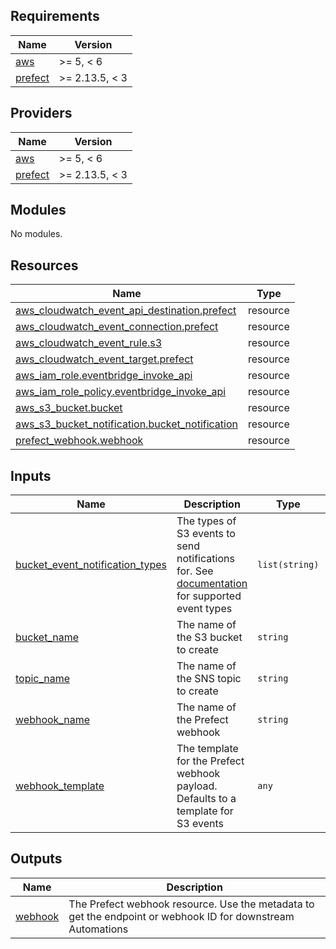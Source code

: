 <!-- BEGIN_TF_DOCS -->
## Requirements

| Name | Version |
|------|---------|
| <a name="requirement_aws"></a> [aws](#requirement\_aws) | >= 5, < 6 |
| <a name="requirement_prefect"></a> [prefect](#requirement\_prefect) | >= 2.13.5, < 3 |

## Providers

| Name | Version |
|------|---------|
| <a name="provider_aws"></a> [aws](#provider\_aws) | >= 5, < 6 |
| <a name="provider_prefect"></a> [prefect](#provider\_prefect) | >= 2.13.5, < 3 |

## Modules

No modules.

## Resources

| Name | Type |
|------|------|
| [aws_cloudwatch_event_api_destination.prefect](https://registry.terraform.io/providers/hashicorp/aws/latest/docs/resources/cloudwatch_event_api_destination) | resource |
| [aws_cloudwatch_event_connection.prefect](https://registry.terraform.io/providers/hashicorp/aws/latest/docs/resources/cloudwatch_event_connection) | resource |
| [aws_cloudwatch_event_rule.s3](https://registry.terraform.io/providers/hashicorp/aws/latest/docs/resources/cloudwatch_event_rule) | resource |
| [aws_cloudwatch_event_target.prefect](https://registry.terraform.io/providers/hashicorp/aws/latest/docs/resources/cloudwatch_event_target) | resource |
| [aws_iam_role.eventbridge_invoke_api](https://registry.terraform.io/providers/hashicorp/aws/latest/docs/resources/iam_role) | resource |
| [aws_iam_role_policy.eventbridge_invoke_api](https://registry.terraform.io/providers/hashicorp/aws/latest/docs/resources/iam_role_policy) | resource |
| [aws_s3_bucket.bucket](https://registry.terraform.io/providers/hashicorp/aws/latest/docs/resources/s3_bucket) | resource |
| [aws_s3_bucket_notification.bucket_notification](https://registry.terraform.io/providers/hashicorp/aws/latest/docs/resources/s3_bucket_notification) | resource |
| [prefect_webhook.webhook](https://registry.terraform.io/providers/prefecthq/prefect/latest/docs/resources/webhook) | resource |

## Inputs

| Name | Description | Type | Default | Required |
|------|-------------|------|---------|:--------:|
| <a name="input_bucket_event_notification_types"></a> [bucket\_event\_notification\_types](#input\_bucket\_event\_notification\_types) | The types of S3 events to send notifications for. See [documentation](https://docs.aws.amazon.com/AmazonS3/latest/userguide/EventBridge.html) for supported event types | `list(string)` | <pre>[<br/>  "Object Created",<br/>  "Object Deleted"<br/>]</pre> | no |
| <a name="input_bucket_name"></a> [bucket\_name](#input\_bucket\_name) | The name of the S3 bucket to create | `string` | `"s3-event-notification-bucket"` | no |
| <a name="input_topic_name"></a> [topic\_name](#input\_topic\_name) | The name of the SNS topic to create | `string` | `"s3-event-notification-topic"` | no |
| <a name="input_webhook_name"></a> [webhook\_name](#input\_webhook\_name) | The name of the Prefect webhook | `string` | `"s3-webhook"` | no |
| <a name="input_webhook_template"></a> [webhook\_template](#input\_webhook\_template) | The template for the Prefect webhook payload. Defaults to a template for S3 events | `any` | `null` | no |

## Outputs

| Name | Description |
|------|-------------|
| <a name="output_webhook"></a> [webhook](#output\_webhook) | The Prefect webhook resource. Use the metadata to get the endpoint or webhook ID for downstream Automations |
<!-- END_TF_DOCS -->
